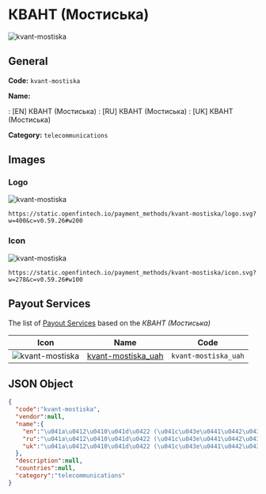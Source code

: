 
# КВАНТ (Мостиська) 
![kvant-mostiska](https://static.openfintech.io/payment_methods/kvant-mostiska/logo.svg?w=400&c=v0.59.26#w200)  

## General 
**Code:** `kvant-mostiska` 
 
**Name:** 
 
:	[EN] КВАНТ (Мостиська) 
:	[RU] КВАНТ (Мостиська) 
:	[UK] КВАНТ (Мостиська) 
 
**Category:** `telecommunications` 
 

## Images 

### Logo 
![kvant-mostiska](https://static.openfintech.io/payment_methods/kvant-mostiska/logo.svg?w=400&c=v0.59.26#w200)  

```
https://static.openfintech.io/payment_methods/kvant-mostiska/logo.svg?w=400&c=v0.59.26#w200
```  

### Icon 
![kvant-mostiska](https://static.openfintech.io/payment_methods/kvant-mostiska/icon.svg?w=278&c=v0.59.26#w100)  

```
https://static.openfintech.io/payment_methods/kvant-mostiska/icon.svg?w=278&c=v0.59.26#w100
```  

## Payout Services 
 
The list of [Payout Services](/payout-services/) based on the _КВАНТ (Мостиська)_ 

|Icon|Name|Code| 
|:---:|:---:|:---:| 
|![kvant-mostiska](https://static.openfintech.io/payout_methods/kvant-mostiska/icon.svg?w=278&c=v0.59.26#w40) |[kvant-mostiska_uah](/payout-services/kvant-mostiska_uah/)|`kvant-mostiska_uah`| 
 

## JSON Object 

```json
{
  "code":"kvant-mostiska",
  "vendor":null,
  "name":{
    "en":"\u041a\u0412\u0410\u041d\u0422 (\u041c\u043e\u0441\u0442\u0438\u0441\u044c\u043a\u0430)",
    "ru":"\u041a\u0412\u0410\u041d\u0422 (\u041c\u043e\u0441\u0442\u0438\u0441\u044c\u043a\u0430)",
    "uk":"\u041a\u0412\u0410\u041d\u0422 (\u041c\u043e\u0441\u0442\u0438\u0441\u044c\u043a\u0430)"
  },
  "description":null,
  "countries":null,
  "category":"telecommunications"
}
```  
